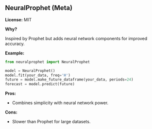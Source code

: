 ## NeuralProphet (Meta)

**License:** MIT

**Why?**

Inspired by Prophet but adds neural network components for improved accuracy.

**Example:**
```python
from neuralprophet import NeuralProphet

model = NeuralProphet()
model.fit(your_data, freq='H')
future = model.make_future_dataframe(your_data, periods=24)
forecast = model.predict(future)
```

**Pros:**

*   Combines simplicity with neural network power.


**Cons:**

*   Slower than Prophet for large datasets.
